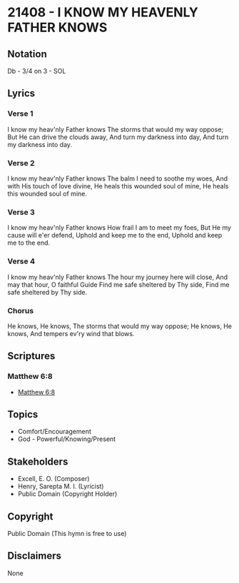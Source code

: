 # 21408 - I KNOW MY HEAVENLY FATHER KNOWS

## Notation

Db - 3/4 on 3 - SOL

## Lyrics

### Verse 1

I know my heav'nly Father knows The storms that would my way oppose; But He can drive the clouds away, And turn my darkness into day, And turn my darkness into day.

### Verse 2

I know my heav'nly Father knows The balm I need to soothe my woes, And with His touch of love divine, He heals this wounded soul of mine, He heals this wounded soul of mine.

### Verse 3

I know my heav'nly Father knows How frail I am to meet my foes, But He my cause will e'er defend, Uphold and keep me to the end, Uphold and keep me to the end.

### Verse 4

I know my heav'nly Father knows The hour my journey here will close, And may that hour, O faithful Guide Find me safe sheltered by Thy side, Find me safe sheltered by Thy side.

### Chorus

He knows, He knows, The storms that would my way oppose; He knows, He knows, And tempers ev'ry wind that blows.


## Scriptures

### Matthew 6:8

- [Matthew 6:8](https://www.biblegateway.com/passage/?search=Matthew%206%3A8)


## Topics

- Comfort/Encouragement
- God - Powerful/Knowing/Present

## Stakeholders

- Excell, E. O. (Composer)
- Henry, Sarepta M. I. (Lyricist)
- Public Domain (Copyright Holder)

## Copyright

Public Domain
(This hymn is free to use)

## Disclaimers

None

